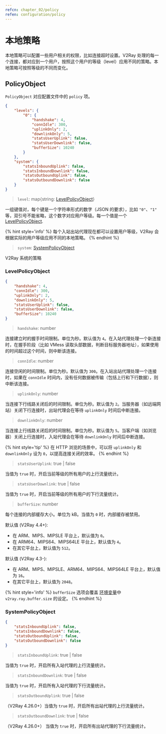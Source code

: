 ```yaml
---
refcn: chapter_02/policy
refen: configuration/policy
---
```


# 本地策略

本地策略可以配置一些用户相关的权限，比如连接超时设置。V2Ray 处理的每一个连接，都对应到一个用户，按照这个用户的等级（level）应用不同的策略。本地策略可按照等级的不同而变化。

## PolicyObject

`PolicyObject` 对应配置文件中的 `policy` 项。

```json
{
    "levels": {
        "0": {
            "handshake": 4,
            "connIdle": 300,
            "uplinkOnly": 2,
            "downlinkOnly": 5,
            "statsUserUplink": false,
            "statsUserDownlink": false,
            "bufferSize": 10240
        }
    },
    "system": {
        "statsInboundUplink": false,
        "statsInboundDownlink": false,
        "statsOutboundUplink": false,
        "statsOutboundDownlink": false
    }
}
```

> `level`: map{string: [LevelPolicyObject](#levelpolicyobject)}

一组键值对，每个键是一个字符串形式的数字（JSON 的要求），比如 `"0"`、`"1"` 等，双引号不能省略，这个数字对应用户等级。每一个值是一个 [LevelPolicyObject](#levelpolicyobject).

{% hint style='info' %}
每个入站出站代理现在都可以设置用户等级，V2Ray 会根据实际的用户等级应用不同的本地策略。
{% endhint %}

> `system`: [SystemPolicyObject](#systempolicyobject)

V2Ray 系统的策略

### LevelPolicyObject

```json
{
    "handshake": 4,
    "connIdle": 300,
    "uplinkOnly": 2,
    "downlinkOnly": 5,
    "statsUserUplink": false,
    "statsUserDownlink": false,
    "bufferSize": 10240
}
```

> `handshake`: number

连接建立时的握手时间限制。单位为秒。默认值为 `4`。在入站代理处理一个新连接时，在握手阶段（比如 VMess 读取头部数据，判断目标服务器地址），如果使用的时间超过这个时间，则中断该连接。

> `connIdle`: number

连接空闲的时间限制。单位为秒。默认值为 `300`。在入站出站代理处理一个连接时，如果在 `connIdle` 时间内，没有任何数据被传输（包括上行和下行数据），则中断该连接。

> `uplinkOnly`: number

当连接下行线路关闭后的时间限制。单位为秒。默认值为 `2`。当服务器（如远端网站）关闭下行连接时，出站代理会在等待 `uplinkOnly` 时间后中断连接。

> `downlinkOnly`: number

当连接上行线路关闭后的时间限制。单位为秒。默认值为 `5`。当客户端（如浏览器）关闭上行连接时，入站代理会在等待 `downlinkOnly` 时间后中断连接。

{% hint style='tip' %}
在 HTTP 浏览的场景中，可以将 `uplinkOnly` 和 `downlinkOnly` 设为 `0`，以提高连接关闭的效率。
{% endhint %}

> `statsUserUplink`: true | false

当值为 `true` 时，开启当前等级的所有用户的上行流量统计。

> `statsUserDownlink`: true | false

当值为 `true` 时，开启当前等级的所有用户的下行流量统计。

> `bufferSize`: number

每个连接的内部缓存大小。单位为 kB。当值为 `0` 时，内部缓存被禁用。

默认值 (V2Ray 4.4+):

* 在 ARM、MIPS、MIPSLE 平台上，默认值为 `0`。
* 在 ARM64、MIPS64、MIPS64LE 平台上，默认值为 `4`。
* 在其它平台上，默认值为 `512`。

默认值 (V2Ray 4.3-):

* 在 ARM、MIPS、MIPSLE、ARM64、MIPS64、MIPS64LE 平台上，默认值为 `16`。
* 在其它平台上，默认值为 `2048`。

{% hint style='info' %}
`bufferSize` 选项会覆盖 [环境变量](env.md#buffer-size)中 `v2ray.ray.buffer.size` 的设定。
{% endhint %}

### SystemPolicyObject

```json
{
    "statsInboundUplink": false,
    "statsInboundDownlink": false,
    "statsOutboundUplink": false,
    "statsOutboundDownlink": false
}
```

> `statsInboundUplink`: true | false

当值为 `true` 时，开启所有入站代理的上行流量统计。

> `statsInboundDownlink`: true | false

当值为 `true` 时，开启所有入站代理的下行流量统计。

> `statsOutboundUplink`: true | false

（V2Ray 4.26.0+）当值为 `true` 时，开启所有出站代理的上行流量统计。

> `statsOutboundDownlink`: true | false

（V2Ray 4.26.0+） 当值为 `true` 时，开启所有出站代理的下行流量统计。
